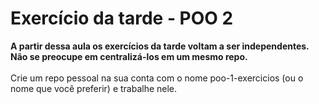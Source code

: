 # Exercício da tarde - POO 2

<strong>A partir dessa aula os exercícios da tarde voltam a ser independentes. Não se preocupe em centralizá-los em um mesmo repo.</strong>
<br><br>
Crie um repo pessoal na sua conta com o nome poo-1-exercicios (ou o nome que você preferir) e trabalhe nele.
